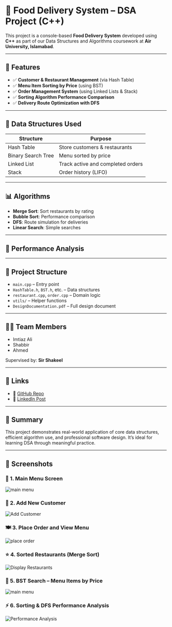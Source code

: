 # 🍔 Food Delivery System – DSA Project (C++)

This project is a console-based **Food Delivery System** developed using **C++** as part of our Data Structures and Algorithms coursework at **Air University, Islamabad**.

---

## 📌 Features

- ✅ **Customer & Restaurant Management** (via Hash Table)
- ✅ **Menu Item Sorting by Price** (using BST)
- ✅ **Order Management System** (using Linked Lists & Stack)
- ✅ **Sorting Algorithm Performance Comparison**
- ✅ **Delivery Route Optimization with DFS**

---

## 🔧 Data Structures Used

| Structure         | Purpose                                   |
|------------------|-------------------------------------------|
| Hash Table       | Store customers & restaurants             |
| Binary Search Tree | Menu sorted by price                    |
| Linked List       | Track active and completed orders        |
| Stack             | Order history (LIFO)                     |

---

## 📊 Algorithms

- **Merge Sort**: Sort restaurants by rating
- **Bubble Sort**: Performance comparison
- **DFS**: Route simulation for deliveries
- **Linear Search**: Simple searches

---

## 🔬 Performance Analysis


---

## 📁 Project Structure

- `main.cpp` – Entry point
- `HashTable.h`, `BST.h`, etc. – Data structures
- `restaurant.cpp`, `order.cpp` – Domain logic
- `utils/` – Helper functions
- `DesignDocumentation.pdf` – Full design document

---

## 👨‍💻 Team Members

- Imtiaz Ali  
- Shabbir  
- Ahmed

Supervised by: **Sir Shakeel**

---

## 🔗 Links

- 📁 [GitHub Repo](https://github.com/yourusername/food-delivery-system)
- 🔗 [LinkedIn Post](https://linkedin.com/posts/your-post-link)

---

## 📌 Summary

This project demonstrates real-world application of core data structures, efficient algorithm use, and professional software design. It’s ideal for learning DSA through meaningful practice.

---

## 📸 Screenshots

### 📌 1. Main Menu Screen
![main menu](https://github.com/user-attachments/assets/8d2d4391-b924-441e-8dd9-478bc46e7e2a)


### 👤 2. Add New Customer

![Add Customer](https://github.com/user-attachments/assets/d98440b1-fe9b-43d9-ab4d-980df9331cd6)

### 🍽️ 3. Place Order and View Menu

![place order](https://github.com/user-attachments/assets/b41868a7-1d62-4311-baf7-8e5ae2b412ca)

### ⭐ 4. Sorted Restaurants (Merge Sort)
![Display Restaurants](https://github.com/user-attachments/assets/45326dd8-eb4a-443a-89d5-1c91e3717261)


### 🍕 5. BST Search – Menu Items by Price
![main menu](https://github.com/user-attachments/assets/ccdd9fc6-10a0-48ec-a2d8-07cd97e54d7f)


### ⚡ 6. Sorting & DFS Performance Analysis
![Performance Analysis](https://github.com/user-attachments/assets/bc23c033-ec96-4b55-98f4-2d309ed21e85)

